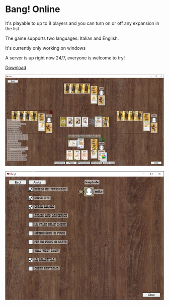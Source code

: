 # Bang! Online

It's playable to up to 8 players and you can turn on or off any expansion in the list

The game supports two languages: Italian and English.

It's currently only working on windows

A server is up right now 24/7, everyone is welcome to try!

[Download](https://github.com/bangsalvoserver/bang-launcher/releases/download/v3.5/banglauncher.exe)

![Game Screenshot](game.webp)

![Lobby Screenshot](lobby.webp)